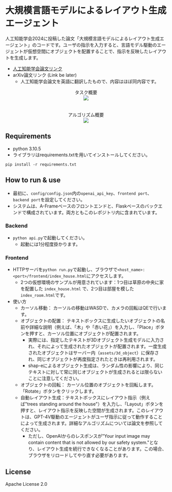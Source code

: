 # 大規模言語モデルによるレイアウト生成エージェント

人工知能学会2024に投稿した論文「大規模言語モデルによるレイアウト生成エージェント」のコードです。ユーザの指示を入力すると、言語モデル駆動のエージェントが仮想空間にオブジェクトを配置することで、指示を反映したレイアウトを生成します。

- [人工知能学会論文リンク](https://confit.atlas.jp/guide/event-img/jsai2024/2F4-GS-5-03/public/pdf?type=in)
- arXiv論文リンク (Link be later)
    - 人工知能学会論文を英語に翻訳したもので、内容はほぼ同内容です。

<div align="center">
    タスク概要<br>
    <img src="https://github.com/ckdjrkffz/layout-agent-jp/assets/129842419/088028d2-a122-42e9-a19a-8c46519da470">
</div>
<br><br>

<div align="center">
    アルゴリズム概要<br>
    <img src="https://github.com/ckdjrkffz/layout-agent-jp/assets/129842419/06af82a7-fdfc-4893-a01e-db9faeca7e01">
</div>


## Requirements

- python 3.10.5
- ライブラリはrequirements.txtを用いてインストールしてください。
```
pip install -r requirements.txt
```

## How to run & use

- 最初に、`config/config.json`内の`openai_api_key`、`frontend port`、`backend port`を設定してください。
- システムは、A-Frameベースのフロントエンドと、Flaskベースのバックエンドで構成されています。両方ともこのレポジトリ内に含まれています。

### Backend

- `python api.py`で起動してください。
    - 起動には1分程度掛かります。

### Frontend

- HTTPサーバを`python run.py`で起動し、ブラウザで`<host_name>:<port>/frontend/index_house.html`にアクセスします。
    - 2つの仮想環境のサンプルが用意されています：1つ目は草原の中央に家を配置した `index_house.html` で、2つ目は部屋を模した `index_room.html`です。
- 使い方
    - カーソル移動： カーソルの移動はWASDで、カメラの回転はQEで行います。
    - オブジェクトの配置： テキストボックスに生成したいオブジェクトの名前や詳細な説明（例えば、「木」や「赤い花」）を入力し、「Place」ボタンを押すと、カーソル位置にオブジェクトが配置されます。
        - 実際には、指定したテキストが3Dオブジェクト生成モデルに入力され、それによって生成されたオブジェクトが配置されます。一度生成されたオブジェクトはサーバー内（`assets/3d_object`）に保存され、同じオブジェクトが再度指定されたときは再利用されます。
        - shap-eによるオブジェクト生成は、ランダム性の影響により、同じテキストに対して常に同じオブジェクトが生成されるとは限らないことに注意してください。
    - オブジェクトの回転： カーソル位置のオブジェクトを回転します。「Rotate」ボタンをクリックします。
    - 自動レイアウト生成：テキストボックスにレイアウト指示（例えば"trees standing around the house"）を入力し、「Layout」ボタンを押すと、レイアウト指示を反映した空間が生成されます。このレイアウトは、GPT-4V駆動のエージェントがユーザ指示に従って動作することによって生成されます。詳細なアルゴリズムについては論文を参照してください。
        - ただし、OpenAIからのレスポンスが"Your input image may contain content that is not allowed by our safety system."となり、レイアウト生成を続行できなくなることがあります。この場合、ブラウザをリロードしてやり直す必要があります。

## License
Apache License 2.0